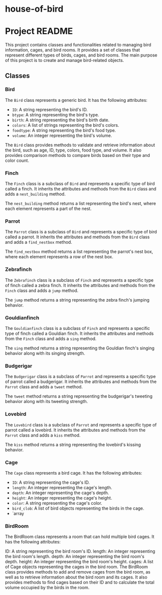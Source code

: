 # house-of-bird
# Project README

This project contains classes and functionalities related to managing bird information, cages, and bird rooms. It provides a set of classes that represent different types of birds, cages, and bird rooms. The main purpose of this project is to create and manage bird-related objects.

## Classes

### Bird

The `Bird` class represents a generic bird. It has the following attributes:

- `ID`: A string representing the bird's ID.
- `btype`: A string representing the bird's type.
- `birth`: A string representing the bird's birth date.
- `colors`: A list of strings representing the bird's colors.
- `foodtype`: A string representing the bird's food type.
- `volume`: An integer representing the bird's volume.

The `Bird` class provides methods to validate and retrieve information about the bird, such as age, ID, type, colors, food type, and volume. It also provides comparison methods to compare birds based on their type and color count.

### Finch

The `Finch` class is a subclass of `Bird` and represents a specific type of bird called a finch. It inherits the attributes and methods from the `Bird` class and adds a `nest_building` method.

The `nest_building` method returns a list representing the bird's nest, where each element represents a part of the nest.

### Parrot

The `Parrot` class is a subclass of `Bird` and represents a specific type of bird called a parrot. It inherits the attributes and methods from the `Bird` class and adds a `find_nestbox` method.

The `find_nestbox` method returns a list representing the parrot's nest box, where each element represents a row of the nest box.

### Zebrafinch

The `Zebrafinch` class is a subclass of `Finch` and represents a specific type of finch called a zebra finch. It inherits the attributes and methods from the `Finch` class and adds a `jump` method.

The `jump` method returns a string representing the zebra finch's jumping behavior.

### Gouldianfinch

The `Gouldianfinch` class is a subclass of `Finch` and represents a specific type of finch called a Gouldian finch. It inherits the attributes and methods from the `Finch` class and adds a `sing` method.

The `sing` method returns a string representing the Gouldian finch's singing behavior along with its singing strength.

### Budgerigar

The `Budgerigar` class is a subclass of `Parrot` and represents a specific type of parrot called a budgerigar. It inherits the attributes and methods from the `Parrot` class and adds a `tweet` method.

The `tweet` method returns a string representing the budgerigar's tweeting behavior along with its tweeting strength.

### Lovebird

The `Lovebird` class is a subclass of `Parrot` and represents a specific type of parrot called a lovebird. It inherits the attributes and methods from the `Parrot` class and adds a `kiss` method.

The `kiss` method returns a string representing the lovebird's kissing behavior.

### Cage

The `Cage` class represents a bird cage. It has the following attributes:

- `ID`: A string representing the cage's ID.
- `length`: An integer representing the cage's length.
- `depth`: An integer representing the cage's depth.
- `height`: An integer representing the cage's height.
- `color`: A string representing the cage's color.
- `bird_clob`: A list of bird objects representing the birds in the cage.
- `array

### BirdRoom
The BirdRoom class represents a room that can hold multiple bird cages. It has the following attributes:

ID: A string representing the bird room's ID.
length: An integer representing the bird room's length.
depth: An integer representing the bird room's depth.
height: An integer representing the bird room's height.
cages: A list of Cage objects representing the cages in the bird room.
The BirdRoom class provides methods to add and remove cages from the bird room, as well as to retrieve information about the bird room and its cages. It also provides methods to find cages based on their ID and to calculate the total volume occupied by the birds in the room.
